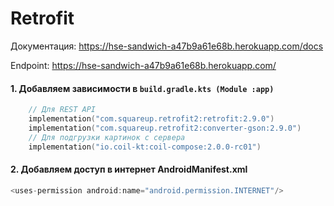 # Retrofit


Документация: https://hse-sandwich-a47b9a61e68b.herokuapp.com/docs

Endpoint: https://hse-sandwich-a47b9a61e68b.herokuapp.com/



#### 1. Добавляем зависимости в `build.gradle.kts (Module :app)`
```kotlin
    // Для REST API
    implementation("com.squareup.retrofit2:retrofit:2.9.0")
    implementation("com.squareup.retrofit2:converter-gson:2.9.0")
    // Для подгрузки картинок с сервера
    implementation("io.coil-kt:coil-compose:2.0.0-rc01")
```

#### 2. Добавляем доступ в интернет AndroidManifest.xml
```kotlin
<uses-permission android:name="android.permission.INTERNET"/>
```



